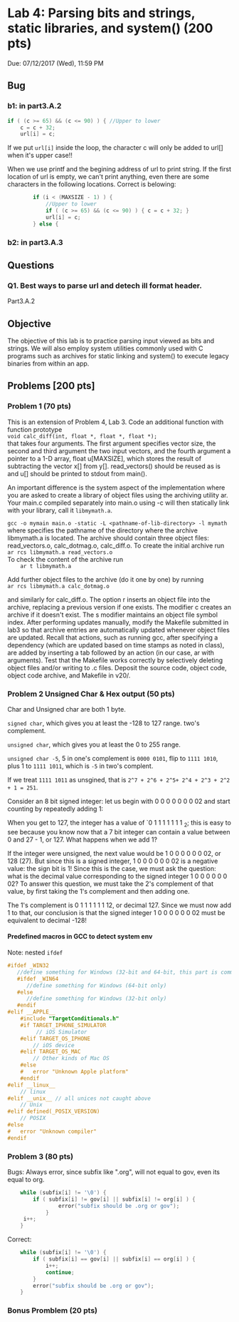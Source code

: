 # Lab 4: Parsing bits and strings, static libraries, and system() (200 pts)
Due: 07/12/2017 (Wed), 11:59 PM

## Bug

### b1: in part3.A.2

```c
if ( (c >= 65) && (c <= 90) ) { //Upper to lower
    c = c + 32;
    url[i] = c;
```
If we put `url[i]` inside the loop, the character c will only be added to url[] when it's upper case!!

When we use printf and the begining address of url to print string. If the first location of url is empty, we can't print anything, even there are some characters in the following locations. Correct is belowing:

```c
        if (i < (MAXSIZE - 1) ) {
            //Upper to lower
            if ( (c >= 65) && (c <= 90) ) { c = c + 32; }
            url[i] = c;
        } else {
```

### b2: in part3.A.3

## Questions
### Q1. Best ways to parse url and detech ill format header.
Part3.A.2

## Objective 
The objective of this lab is to practice parsing input viewed as bits and strings. We will also employ system utilities commonly used with C programs such as archives for static linking and system() to execute legacy binaries from within an app.


## Problems [200 pts]

### Problem 1 (70 pts)
This is an extension of Problem 4, Lab 3. Code an additional function with function prototype  
` void calc_diff(int, float *, float *, float *); `  
that takes four arguments. The first argument specifies vector size, the second and third argument the two input vectors, and the fourth argument a pointer to a 1-D array, float u[MAXSIZE], which stores the result of subtracting the vector x[] from y[]. read_vectors() should be reused as is and u[] should be printed to stdout from main().

An important difference is the system aspect of the implementation where you are asked to create a library of object files using the archiving utility ar. Your main.c compiled separately into main.o using -c will then statically link with your library, call it `libmymath.a`.

`gcc -o mymain main.o -static -L <pathname-of-lib-directory> -l mymath   
`
where <pathname-of-lib-directory> specifies the pathname of the directory where the archive libmymath.a is located. The archive should contain three object files: read_vectors.o, calc_dotmag.o, calc_diff.o. To create the initial archive run   
`ar rcs libmymath.a read_vectors.o`  
To check the content of the archive run   
`     ar t libmymath.a `  

Add further object files to the archive (do it one by one) by running   
` ar rcs libmymath.a calc_dotmag.o `

and similarly for calc_diff.o. The option r inserts an object file into the archive, replacing a previous version if one exists. The modifier c creates an archive if it doesn't exist. The s modifier maintains an object file symbol index. After performing updates manually, modify the Makefile submitted in lab3 so that archive entries are automatically updated whenever object files are updated. Recall that actions, such as running gcc, after specifying a dependency (which are updated based on time stamps as noted in class), are added by inserting a tab followed by an action (in our case, ar with arguments). Test that the Makefile works correctly by selectively deleting object files and/or writing to .c files. Deposit the source code, object code, object code archive, and Makefile in v20/.



### Problem 2 Unsigned Char & Hex output (50 pts)

Char and Unsigned char are both 1 byte. 

`signed char`, which gives you at least the -128 to 127 range. two's complement.

`unsigned char`,  which gives you at least the 0 to 255 range.

`unsigned char -5`, 5 in one's complement is `0000 0101`, flip to `1111 1010`, plus 1 to `1111 1011`, which is `-5` in two's complent.

If we treat `1111 1011` as unsgined, that is `2^7 + 2^6 + 2^5+ 2^4 + 2^3 + 2^2 + 1 = 251`.

Consider an 8 bit signed integer: let us begin with 0 0 0 0 0 0 0 02 and start counting by repeatedly adding 1:

When you get to 127, the integer has a value of `0 1 1 1 1 1 1 1 <sub>2</sub>; this is easy to see because you know now that a 7 bit integer can contain a value between 0 and 27 - 1, or 127. What happens when we add 1?

If the integer were unsigned, the next value would be 1 0 0 0 0 0 0 02, or 128 (27). But since this is a signed integer, 1 0 0 0 0 0 0 02 is a negative value: the sign bit is 1!
Since this is the case, we must ask the question: what is the decimal value corresponding to the signed integer
1 0 0 0 0 0 0 02? To answer this question, we must take the 2's complement of that value, by first taking the 1's complement and then adding one.

The 1's complement is 0 1 1 1 1 1 1 12, or decimal 127. Since we must now add 1 to that, our conclusion is that the signed integer 1 0 0 0 0 0 0 02 must be equivalent to decimal -128!

#### Predefined macros in GCC to detect system env
Note: nested `ifdef`

```c
#ifdef _WIN32
   //define something for Windows (32-bit and 64-bit, this part is common)
   #ifdef _WIN64
      //define something for Windows (64-bit only)
   #else
      //define something for Windows (32-bit only)
   #endif
#elif __APPLE__
    #include "TargetConditionals.h"
    #if TARGET_IPHONE_SIMULATOR
         // iOS Simulator
    #elif TARGET_OS_IPHONE
        // iOS device
    #elif TARGET_OS_MAC
        // Other kinds of Mac OS
    #else
    #   error "Unknown Apple platform"
    #endif
#elif __linux__
    // linux
#elif __unix__ // all unices not caught above
    // Unix
#elif defined(_POSIX_VERSION)
    // POSIX
#else
#   error "Unknown compiler"
#endif

```

### Problem 3 (80 pts)

Bugs: Always error, since subfix like ".org", will not equal to gov, even its equal to org.

```c
    while (subfix[i] != '\0') {
        if ( subfix[i] != gov[i] || subfix[i] != org[i] ) {
                error("subfix should be .org or gov");
     		}
     i++;
    }

```
Correct:

```c
    while (subfix[i] != '\0') {
        if ( subfix[i] == gov[i] || subfix[i] == org[i] ) {
            i++;
            continue;
        }
        error("subfix should be .org or gov");
    }

```

### Bonus Promblem (20 pts)
